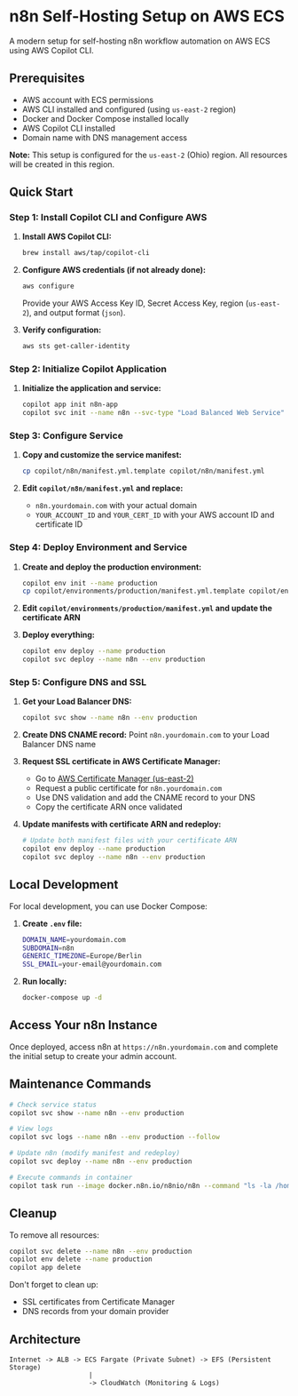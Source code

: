 # n8n Self-Hosting Setup on AWS ECS

A modern setup for self-hosting n8n workflow automation on AWS ECS using AWS Copilot CLI.

## Prerequisites

- AWS account with ECS permissions
- AWS CLI installed and configured (using `us-east-2` region)
- Docker and Docker Compose installed locally
- AWS Copilot CLI installed
- Domain name with DNS management access

**Note:** This setup is configured for the `us-east-2` (Ohio) region. All resources will be created in this region.

## Quick Start

### Step 1: Install Copilot CLI and Configure AWS

1. **Install AWS Copilot CLI:**
   ```bash
   brew install aws/tap/copilot-cli
   ```

2. **Configure AWS credentials (if not already done):**
   ```bash
   aws configure
   ```
   
   Provide your AWS Access Key ID, Secret Access Key, region (`us-east-2`), and output format (`json`).

3. **Verify configuration:**
   ```bash
   aws sts get-caller-identity
   ```

### Step 2: Initialize Copilot Application

1. **Initialize the application and service:**
   ```bash
   copilot app init n8n-app
   copilot svc init --name n8n --svc-type "Load Balanced Web Service" --image docker.n8n.io/n8nio/n8n --port 5678
   ```

### Step 3: Configure Service

1. **Copy and customize the service manifest:**
   ```bash
   cp copilot/n8n/manifest.yml.template copilot/n8n/manifest.yml
   ```

2. **Edit `copilot/n8n/manifest.yml` and replace:**
   - `n8n.yourdomain.com` with your actual domain
   - `YOUR_ACCOUNT_ID` and `YOUR_CERT_ID` with your AWS account ID and certificate ID

### Step 4: Deploy Environment and Service

1. **Create and deploy the production environment:**
   ```bash
   copilot env init --name production
   cp copilot/environments/production/manifest.yml.template copilot/environments/production/manifest.yml
   ```

2. **Edit `copilot/environments/production/manifest.yml` and update the certificate ARN**

3. **Deploy everything:**
   ```bash
   copilot env deploy --name production
   copilot svc deploy --name n8n --env production
   ```

### Step 5: Configure DNS and SSL

1. **Get your Load Balancer DNS:**
   ```bash
   copilot svc show --name n8n --env production
   ```

2. **Create DNS CNAME record:**
   Point `n8n.yourdomain.com` to your Load Balancer DNS name

3. **Request SSL certificate in AWS Certificate Manager:**
   - Go to [AWS Certificate Manager (us-east-2)](https://us-east-2.console.aws.amazon.com/acm/home)
   - Request a public certificate for `n8n.yourdomain.com`
   - Use DNS validation and add the CNAME record to your DNS
   - Copy the certificate ARN once validated

4. **Update manifests with certificate ARN and redeploy:**
   ```bash
   # Update both manifest files with your certificate ARN
   copilot env deploy --name production
   copilot svc deploy --name n8n --env production
   ```

## Local Development

For local development, you can use Docker Compose:

1. **Create `.env` file:**
   ```bash
   DOMAIN_NAME=yourdomain.com
   SUBDOMAIN=n8n
   GENERIC_TIMEZONE=Europe/Berlin
   SSL_EMAIL=your-email@yourdomain.com
   ```

2. **Run locally:**
   ```bash
   docker-compose up -d
   ```

## Access Your n8n Instance

Once deployed, access n8n at `https://n8n.yourdomain.com` and complete the initial setup to create your admin account.

## Maintenance Commands

```bash
# Check service status
copilot svc show --name n8n --env production

# View logs
copilot svc logs --name n8n --env production --follow

# Update n8n (modify manifest and redeploy)
copilot svc deploy --name n8n --env production

# Execute commands in container
copilot task run --image docker.n8n.io/n8nio/n8n --command "ls -la /home/node/.n8n"
```

## Cleanup

To remove all resources:

```bash
copilot svc delete --name n8n --env production
copilot env delete --name production
copilot app delete
```

Don't forget to clean up:
- SSL certificates from Certificate Manager
- DNS records from your domain provider

## Architecture

```
Internet -> ALB -> ECS Fargate (Private Subnet) -> EFS (Persistent Storage)
                    |
                    -> CloudWatch (Monitoring & Logs)
```
